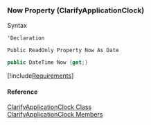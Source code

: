 ﻿### Now Property (ClarifyApplicationClock)

Syntax

```vbnet
'Declaration

Public ReadOnly Property Now As Date
```

```csharp
public DateTime Now {get;}
```

[!include[Requirements](../partials/requirements.md)]

#### Reference

[ClarifyApplicationClock Class](FChoice.Toolkits.Clarify~FChoice.Toolkits.Clarify.Support.ClarifyApplicationClock.md)  
[ClarifyApplicationClock Members](FChoice.Toolkits.Clarify~FChoice.Toolkits.Clarify.Support.ClarifyApplicationClock_members.md)